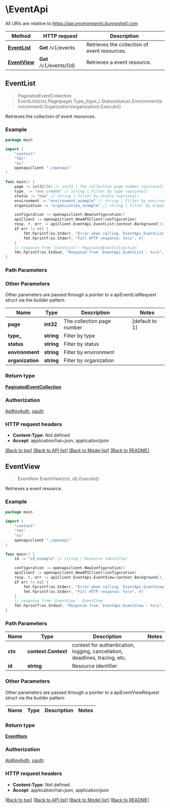 # \EventApi

All URIs are relative to *https://api.environments.bunnyshell.com*

Method | HTTP request | Description
------------- | ------------- | -------------
[**EventList**](EventApi.md#EventList) | **Get** /v1/events | Retrieves the collection of event resources.
[**EventView**](EventApi.md#EventView) | **Get** /v1/events/{id} | Retrieves a event resource.



## EventList

> PaginatedEventCollection EventList(ctx).Page(page).Type_(type_).Status(status).Environment(environment).Organization(organization).Execute()

Retrieves the collection of event resources.



### Example

```go
package main

import (
    "context"
    "fmt"
    "os"
    openapiclient "./openapi"
)

func main() {
    page := int32(56) // int32 | The collection page number (optional) (default to 1)
    type_ := "env_create" // string | Filter by type (optional)
    status := "new" // string | Filter by status (optional)
    environment := "environment_example" // string | Filter by environment (optional)
    organization := "organization_example" // string | Filter by organization (optional)

    configuration := openapiclient.NewConfiguration()
    apiClient := openapiclient.NewAPIClient(configuration)
    resp, r, err := apiClient.EventApi.EventList(context.Background()).Page(page).Type_(type_).Status(status).Environment(environment).Organization(organization).Execute()
    if err != nil {
        fmt.Fprintf(os.Stderr, "Error when calling `EventApi.EventList``: %v\n", err)
        fmt.Fprintf(os.Stderr, "Full HTTP response: %v\n", r)
    }
    // response from `EventList`: PaginatedEventCollection
    fmt.Fprintf(os.Stdout, "Response from `EventApi.EventList`: %v\n", resp)
}
```

### Path Parameters



### Other Parameters

Other parameters are passed through a pointer to a apiEventListRequest struct via the builder pattern


Name | Type | Description  | Notes
------------- | ------------- | ------------- | -------------
 **page** | **int32** | The collection page number | [default to 1]
 **type_** | **string** | Filter by type | 
 **status** | **string** | Filter by status | 
 **environment** | **string** | Filter by environment | 
 **organization** | **string** | Filter by organization | 

### Return type

[**PaginatedEventCollection**](PaginatedEventCollection.md)

### Authorization

[ApiKeyAuth](../README.md#ApiKeyAuth), [oauth](../README.md#oauth)

### HTTP request headers

- **Content-Type**: Not defined
- **Accept**: application/hal+json, application/json

[[Back to top]](#) [[Back to API list]](../README.md#documentation-for-api-endpoints)
[[Back to Model list]](../README.md#documentation-for-models)
[[Back to README]](../README.md)


## EventView

> EventItem EventView(ctx, id).Execute()

Retrieves a event resource.



### Example

```go
package main

import (
    "context"
    "fmt"
    "os"
    openapiclient "./openapi"
)

func main() {
    id := "id_example" // string | Resource identifier

    configuration := openapiclient.NewConfiguration()
    apiClient := openapiclient.NewAPIClient(configuration)
    resp, r, err := apiClient.EventApi.EventView(context.Background(), id).Execute()
    if err != nil {
        fmt.Fprintf(os.Stderr, "Error when calling `EventApi.EventView``: %v\n", err)
        fmt.Fprintf(os.Stderr, "Full HTTP response: %v\n", r)
    }
    // response from `EventView`: EventItem
    fmt.Fprintf(os.Stdout, "Response from `EventApi.EventView`: %v\n", resp)
}
```

### Path Parameters


Name | Type | Description  | Notes
------------- | ------------- | ------------- | -------------
**ctx** | **context.Context** | context for authentication, logging, cancellation, deadlines, tracing, etc.
**id** | **string** | Resource identifier | 

### Other Parameters

Other parameters are passed through a pointer to a apiEventViewRequest struct via the builder pattern


Name | Type | Description  | Notes
------------- | ------------- | ------------- | -------------


### Return type

[**EventItem**](EventItem.md)

### Authorization

[ApiKeyAuth](../README.md#ApiKeyAuth), [oauth](../README.md#oauth)

### HTTP request headers

- **Content-Type**: Not defined
- **Accept**: application/hal+json, application/json

[[Back to top]](#) [[Back to API list]](../README.md#documentation-for-api-endpoints)
[[Back to Model list]](../README.md#documentation-for-models)
[[Back to README]](../README.md)

